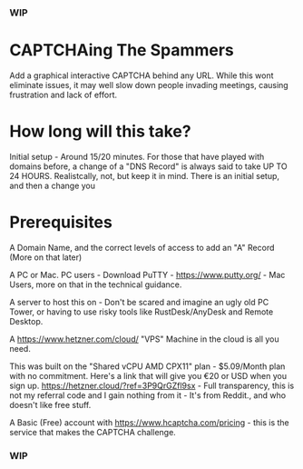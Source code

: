 ### WIP

# CAPTCHAing The Spammers

Add a graphical interactive CAPTCHA behind any URL. While this wont  eliminate issues, it may well slow down people invading meetings, causing frustration and lack of effort. 

# How long will this take?

Initial setup - Around 15/20 minutes. For those that have played with domains before, a change of a "DNS Record" is always said to take UP TO 24 HOURS. Realistcally, not, but keep it in mind. There is an initial setup, and then a change you 

# Prerequisites 

A Domain Name, and the correct levels of access to add an "A" Record (More on that later)

A PC or Mac. PC users - Download PuTTY - https://www.putty.org/ - Mac Users, more on that in the technical guidance. 

A server to host this on - Don't be scared and imagine an ugly old PC Tower, or having to use risky tools like RustDesk/AnyDesk and Remote Desktop. 

A https://www.hetzner.com/cloud/ "VPS" Machine in the cloud is all you need.

This was built on the "Shared vCPU AMD CPX11" plan - $5.09/Month plan with no commitment. Here's a link that will give you €⁠20 or USD when you sign up. https://hetzner.cloud/?ref=3P9QrGZfl9sx - Full transparency, this is not my referral code and I gain nothing from it - It's from Reddit., and who doesn't like free stuff.  

A Basic (Free) account with https://www.hcaptcha.com/pricing - this is the service that makes the CAPTCHA challenge. 

### WIP
